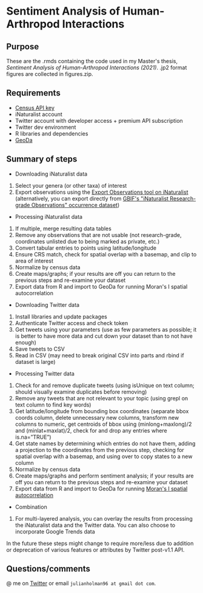# Sentiment Analysis of Human-Arthropod Interactions

## Purpose
These are the .rmds containing the code used in my Master's thesis, *Sentiment Analysis of Human-Arthropod Interactions (2021)*. .jp2 format figures are collected in figures.zip.

## Requirements
* [Census API key](https://api.census.gov/data/key_signup.html)
* iNaturalist account
* Twitter account with developer access + premium API subscription
* Twitter dev environment
* R libraries and dependencies
* [GeoDa](https://geodacenter.github.io/)

## Summary of steps
* Downloading iNaturalist data

1. Select your genera (or other taxa) of interest
1. Export observations using the [Export Observations tool on iNaturalist](https://www.inaturalist.org/observations/export) (alternatively, you can export directly from [GBIF's "iNaturalist Research-grade Observations" occurrence dataset](https://www.gbif.org/dataset/50c9509d-22c7-4a22-a47d-8c48425ef4a7))

* Processing iNaturalist data

1. If multiple, merge resulting data tables
1. Remove any observations that are not usable (not research-grade, coordinates unlisted due to being marked as private, etc.)
1. Convert tabular entries to points using latitude/longitude
1. Ensure CRS match, check for spatial overlap with a basemap, and clip to area of interest
1. Normalize by census data
1. Create maps/graphs; if your results are off you can return to the previous steps and re-examine your dataset
1. Export data from R and import to GeoDa for running Moran's I spatial autocorrelation

* Downloading Twitter data

1. Install libraries and update packages
1. Authenticate Twitter access and check token
1. Get tweets using your parameters (use as few parameters as possible; it is better to have more data and cut down your dataset than to not have enough)
1. Save tweets to CSV
1. Read in CSV (may need to break original CSV into parts and rbind if dataset is large)

* Processing Twitter data

1. Check for and remove duplicate tweets (using isUnique on text column; should visually examine duplicates before removing)
1. Remove any tweets that are not relevant to your topic (using grepl on text column to find key words)
1. Get latitude/longitude from bounding box coordinates (separate bbox coords column, delete unnecessary new columns, transform new columns to numeric, get centroids of bbox using (minlong+maxlong)/2 and (minlat+maxlat)/2, check for and drop any entries where is.na=”TRUE”)
1. Get state names by determining which entries do not have them, adding a projection to the coordinates from the previous step, checking for spatial overlap with a basemap, and using over to copy states to a new column
1. Normalize by census data
1. Create maps/graphs and perform sentiment analysis; if your results are off you can return to the previous steps and re-examine your dataset
1. Export data from R and import to GeoDa for running [Moran's I spatial autocorrelation](https://geodacenter.github.io/workbook/5a_global_auto/lab5a.html)

* Combination

1. For multi-layered analysis, you can overlay the results from processing the iNaturalist data and the Twitter data. You can also choose to incorporate Google Trends data

In the future these steps might change to require more/less due to addition or deprecation of various features or attributes by Twitter post-v1.1 API.

## Questions/comments

@ me on [Twitter](https://twitter.com/easternhercules) or email `julianholman96 at gmail dot com`.
